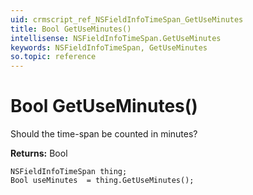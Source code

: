 ```yaml
---
uid: crmscript_ref_NSFieldInfoTimeSpan_GetUseMinutes
title: Bool GetUseMinutes()
intellisense: NSFieldInfoTimeSpan.GetUseMinutes
keywords: NSFieldInfoTimeSpan, GetUseMinutes
so.topic: reference
---
```


# Bool GetUseMinutes()

Should the time-span be counted in minutes?

**Returns:** Bool

```crmscript
NSFieldInfoTimeSpan thing;
Bool useMinutes  = thing.GetUseMinutes();
```

